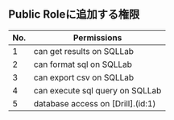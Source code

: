
## Public Roleに追加する権限

|No.|Permissions|
|----|-----|
|1|can get results on SQLLab|
|2|can format sql on SQLLab|
|3|can export csv on SQLLab|
|4|can execute sql query on SQLLab|
|5|database access on [Drill].(id:1)|
